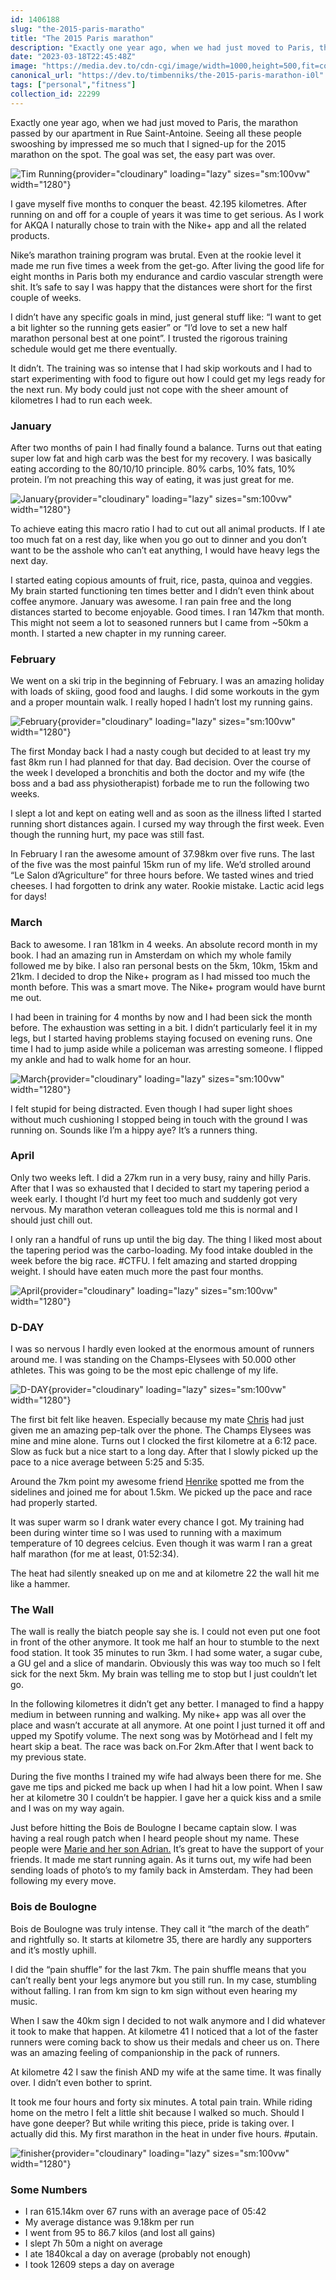 ```yaml
---
id: 1406188
slug: "the-2015-paris-maratho"
title: "The 2015 Paris marathon"
description: "Exactly one year ago, when we had just moved to Paris, the marathon passed by our apartment in Rue..."
date: "2023-03-18T22:45:48Z"
image: "https://media.dev.to/cdn-cgi/image/width=1000,height=500,fit=cover,gravity=auto,format=auto/https%3A%2F%2Fdev-to-uploads.s3.amazonaws.com%2Fuploads%2Farticles%2Furlbqaankzj82uhwrfq7.jpg"
canonical_url: "https://dev.to/timbenniks/the-2015-paris-marathon-i0l"
tags: ["personal","fitness"]
collection_id: 22299
---
```


Exactly one year ago, when we had just moved to Paris, the marathon passed by our apartment in Rue Saint-Antoine. Seeing all these people swooshing by impressed me so much that I signed-up for the 2015 marathon on the spot. The goal was set, the easy part was over.

![Tim Running](https://dev-to-uploads.s3.amazonaws.com/uploads/articles/gu3psk58kwz3gfppsmc8.jpg){provider="cloudinary" loading="lazy" sizes="sm:100vw" width="1280"}

I gave myself five months to conquer the beast. 42.195 kilometres. After running on and off for a couple of years it was time to get serious. As I work for AKQA I naturally chose to train with the Nike+ app and all the related products.

Nike’s marathon training program was brutal. Even at the rookie level it made me run five times a week from the get-go. After living the good life for eight months in Paris both my endurance and cardio vascular strength were shit. It’s safe to say I was happy that the distances were short for the first couple of weeks.

I didn’t have any specific goals in mind, just general stuff like: “I want to get a bit lighter so the running gets easier” or “I’d love to set a new half marathon personal best at one point”. I trusted the rigorous training schedule would get me there eventually.

It didn’t. The training was so intense that I had skip workouts and I had to start experimenting with food to figure out how I could get my legs ready for the next run. My body could just not cope with the sheer amount of kilometres I had to run each week.

### January

After two months of pain I had finally found a balance. Turns out that eating super low fat and high carb was the best for my recovery. I was basically eating according to the 80/10/10 principle. 80% carbs, 10% fats, 10% protein. I’m not preaching this way of eating, it was just great for me.

![January](https://dev-to-uploads.s3.amazonaws.com/uploads/articles/9z60d58hzj247adpsmsn.jpg){provider="cloudinary" loading="lazy" sizes="sm:100vw" width="1280"}

To achieve eating this macro ratio I had to cut out all animal products. If I ate too much fat on a rest day, like when you go out to dinner and you don’t want to be the asshole who can’t eat anything, I would have heavy legs the next day.

I started eating copious amounts of fruit, rice, pasta, quinoa and veggies. My brain started functioning ten times better and I didn’t even think about coffee anymore. January was awesome. I ran pain free and the long distances started to become enjoyable. Good times. I ran 147km that month. This might not seem a lot to seasoned runners but I came from ~50km a month. I started a new chapter in my running career.

### February

We went on a ski trip in the beginning of February. I was an amazing holiday with loads of skiing, good food and laughs. I did some workouts in the gym and a proper mountain walk. I really hoped I hadn’t lost my running gains.

![February](https://dev-to-uploads.s3.amazonaws.com/uploads/articles/etfg0xoxax0zbyzrmcig.jpg){provider="cloudinary" loading="lazy" sizes="sm:100vw" width="1280"}

The first Monday back I had a nasty cough but decided to at least try my fast 8km run I had planned for that day. Bad decision. Over the course of the week I developed a bronchitis and both the doctor and my wife (the boss and a bad ass physiotherapist) forbade me to run the following two weeks.

I slept a lot and kept on eating well and as soon as the illness lifted I started running short distances again. I cursed my way through the first week. Even though the running hurt, my pace was still fast.

In February I ran the awesome amount of 37.98km over five runs. The last of the five was the most painful 15km run of my life. We’d strolled around “Le Salon d’Agriculture” for three hours before. We tasted wines and tried cheeses. I had forgotten to drink any water. Rookie mistake. Lactic acid legs for days!

### March

Back to awesome. I ran 181km in 4 weeks. An absolute record month in my book. I had an amazing run in Amsterdam on which my whole family followed me by bike. I also ran personal bests on the 5km, 10km, 15km and 21km. I decided to drop the Nike+ program as I had missed too much the month before. This was a smart move. The Nike+ program would have burnt me out.

I had been in training for 4 months by now and I had been sick the month before. The exhaustion was setting in a bit. I didn’t particularly feel it in my legs, but I started having problems staying focused on evening runs. One time I had to jump aside while a policeman was arresting someone. I flipped my ankle and had to walk home for an hour.

![March](https://dev-to-uploads.s3.amazonaws.com/uploads/articles/1r8u4pxda4nalwwa4x0o.jpg){provider="cloudinary" loading="lazy" sizes="sm:100vw" width="1280"}

I felt stupid for being distracted. Even though I had super light shoes without much cushioning I stopped being in touch with the ground I was running on. Sounds like I’m a hippy aye? It’s a runners thing.

### April

Only two weeks left. I did a 27km run in a very busy, rainy and hilly Paris. After that I was so exhausted that I decided to start my tapering period a week early. I thought I’d hurt my feet too much and suddenly got very nervous. My marathon veteran colleagues told me this is normal and I should just chill out.

I only ran a handful of runs up until the big day. The thing I liked most about the tapering period was the carbo-loading. My food intake doubled in the week before the big race. #CTFU. I felt amazing and started dropping weight. I should have eaten much more the past four months.

![April](https://dev-to-uploads.s3.amazonaws.com/uploads/articles/4p4xky34q3vxlhfcgfg6.jpg){provider="cloudinary" loading="lazy" sizes="sm:100vw" width="1280"}

### D-DAY

I was so nervous I hardly even looked at the enormous amount of runners around me. I was standing on the Champs-Elysees with 50.000 other athletes. This was going to be the most epic challenge of my life.

![D-DAY](https://dev-to-uploads.s3.amazonaws.com/uploads/articles/6qsgkyqt7mudojkqok6z.jpg){provider="cloudinary" loading="lazy" sizes="sm:100vw" width="1280"}

The first bit felt like heaven. Especially because my mate [Chris](https://www.facebook.com/chrisfinch) had just given me an amazing pep-talk over the phone. The Champs Elysees was mine and mine alone. Turns out I clocked the first kilometre at a 6:12 pace. Slow as fuck but a nice start to a long day. After that I slowly picked up the pace to a nice average between 5:25 and 5:35.

Around the 7km point my awesome friend [Henrike](https://www.instagram.com/henrike.theda.klug/) spotted me from the sidelines and joined me for about 1.5km. We picked up the pace and race had properly started.

It was super warm so I drank water every chance I got. My training had been during winter time so I was used to running with a maximum temperature of 10 degrees celcius. Even though it was warm I ran a great half marathon (for me at least, 01:52:34).

The heat had silently sneaked up on me and at kilometre 22 the wall hit me like a hammer.

### The Wall

The wall is really the biatch people say she is. I could not even put one foot in front of the other anymore. It took me half an hour to stumble to the next food station. It took 35 minutes to run 3km. I had some water, a sugar cube, a GU gel and a slice of mandarin. Obviously this was way too much so I felt sick for the next 5km. My brain was telling me to stop but I just couldn’t let go.

In the following kilometres it didn’t get any better. I managed to find a happy medium in between running and walking. My nike+ app was all over the place and wasn’t accurate at all anymore. At one point I just turned it off and upped my Spotify volume. The next song was by Motörhead and I felt my heart skip a beat. The race was back on.For 2km.After that I went back to my previous state.

During the five months I trained my wife had always been there for me. She gave me tips and picked me back up when I had hit a low point. When I saw her at kilometre 30 I couldn’t be happier. I gave her a quick kiss and a smile and I was on my way again.

Just before hitting the Bois de Boulogne I became captain slow. I was having a real rough patch when I heard people shout my name. These people were [Marie and her son Adrian.](https://www.facebook.com/photo.php?fbid=10153775712979392&set=a.10151354689589392&type=1&theater) It’s great to have the support of your friends. It made me start running again. As it turns out, my wife had been sending loads of photo’s to my family back in Amsterdam. They had been following my every move.

### Bois de Boulogne

Bois de Boulogne was truly intense. They call it “the march of the death” and rightfully so. It starts at kilometre 35, there are hardly any supporters and it’s mostly uphill.

I did the “pain shuffle” for the last 7km. The pain shuffle means that you can’t really bent your legs anymore but you still run. In my case, stumbling without falling. I ran from km sign to km sign without even hearing my music.

When I saw the 40km sign I decided to not walk anymore and I did whatever it took to make that happen. At kilometre 41 I noticed that a lot of the faster runners were coming back to show us their medals and cheer us on. There was an amazing feeling of companionship in the pack of runners.

At kilometre 42 I saw the finish AND my wife at the same time. It was finally over. I didn’t even bother to sprint.

It took me four hours and forty six minutes. A total pain train. While riding home on the metro I felt a little shit because I walked so much. Should I have gone deeper? But while writing this piece, pride is taking over. I actually did this. My first marathon in the heat in under five hours. #putain.

![finisher](https://dev-to-uploads.s3.amazonaws.com/uploads/articles/hdxzyzf1wztrl220nwa4.jpg){provider="cloudinary" loading="lazy" sizes="sm:100vw" width="1280"}

### Some Numbers

*   I ran 615.14km over 67 runs with an average pace of 05:42
*   My average distance was 9.18km per run
*   I went from 95 to 86.7 kilos (and lost all gains)
*   I slept 7h 50m a night on average
*   I ate 1840kcal a day on average (probably not enough)
*   I took 12609 steps a day on average